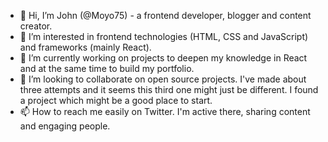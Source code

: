 - 👋 Hi, I’m John (@Moyo75) -  a frontend developer, blogger and content creator.
- 👀 I’m interested in frontend technologies (HTML, CSS and JavaScript) and frameworks (mainly React).
- 🌱 I’m currently working on projects to deepen my knowledge in React and at the same time to build my portfolio.
- 💞️ I’m looking to collaborate on open source projects. I've made about three attempts and it seems this third one might just be different. I found a project which might be a good place to start.
- 📫 How to reach me easily on Twitter. I'm active there, sharing content and engaging people.

<!---
Moyo75/Moyo75 is a ✨ special ✨ repository because its `README.md` (this file) appears on your GitHub profile.
You can click the Preview link to take a look at your changes.
--->
